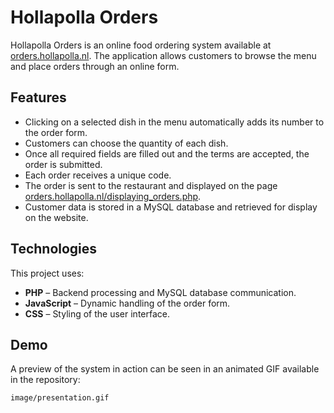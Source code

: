 
# Hollapolla Orders  

Hollapolla Orders is an online food ordering system available at [orders.hollapolla.nl](http://orders.hollapolla.nl). The application allows customers to browse the menu and place orders through an online form.  

## Features  
- Clicking on a selected dish in the menu automatically adds its number to the order form.  
- Customers can choose the quantity of each dish.  
- Once all required fields are filled out and the terms are accepted, the order is submitted.  
- Each order receives a unique code.  
- The order is sent to the restaurant and displayed on the page [orders.hollapolla.nl/displaying_orders.php](http://orders.hollapolla.nl/displaying_orders.php).  
- Customer data is stored in a MySQL database and retrieved for display on the website.  

## Technologies  
This project uses:  
- **PHP** – Backend processing and MySQL database communication.  
- **JavaScript** – Dynamic handling of the order form.  
- **CSS** – Styling of the user interface.  

## Demo  
A preview of the system in action can be seen in an animated GIF available in the repository:  
```
image/presentation.gif
```  

